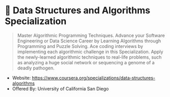 # 🍨 Data Structures and Algorithms Specialization

> Master Algorithmic Programming Techniques. Advance your Software Engineering or Data Science Career by Learning Algorithms through Programming and Puzzle Solving. Ace coding interviews by implementing each algorithmic challenge in this Specialization. Apply the newly-learned algorithmic techniques to real-life problems, such as analyzing a huge social network or sequencing a genome of a deadly pathogen.

* Website: https://www.coursera.org/specializations/data-structures-algorithms
* Offered By: University of California San Diego
